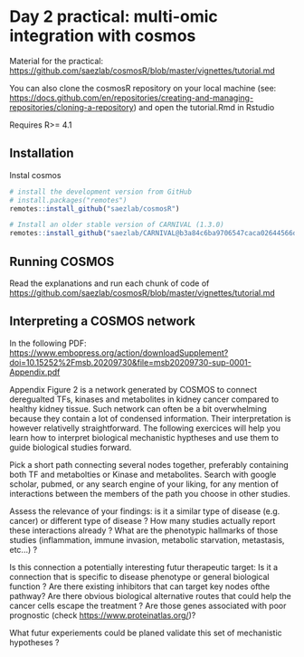# Day 2 practical: multi-omic integration with cosmos

Material for the practical: https://github.com/saezlab/cosmosR/blob/master/vignettes/tutorial.md

You can also clone the cosmosR repository on your local machine (see: https://docs.github.com/en/repositories/creating-and-managing-repositories/cloning-a-repository) and open the tutorial.Rmd in Rstudio

Requires R>= 4.1

## Installation

Instal cosmos

```r
# install the development version from GitHub
# install.packages("remotes")
remotes::install_github("saezlab/cosmosR")

# Install an older stable version of CARNIVAL (1.3.0)
remotes::install_github("saezlab/CARNIVAL@b3a84c6ba9706547caca02644566d75ee621f568")
```

## Running COSMOS

Read the explanations and run each chunk of code of https://github.com/saezlab/cosmosR/blob/master/vignettes/tutorial.md

## Interpreting a COSMOS network

In the following PDF: https://www.embopress.org/action/downloadSupplement?doi=10.15252%2Fmsb.20209730&file=msb20209730-sup-0001-Appendix.pdf

Appendix Figure 2 is a network generated by COSMOS to connect deregualted TFs, kinases and metabolites in kidney cancer compared to healthy kidney tissue. Such network can often be a bit overwhelming because they contain a lot of condensed information. Their interpretation is however relativelly straightforward. The following exercices will help you learn how to interpret biological mechanistic hyptheses and use them to guide biological studies forward.

Pick a short path connecting several nodes together, preferably containing both TF and metabolties or Kinase and metabolites. Search with google scholar, pubmed, or any search engine of your liking, for any mention of interactions between the members of the path you choose in other studies. 

Assess the relevance of your findings: is it a similar type of disease (e.g. cancer) or different type of disease ? How many studies actually report these interactions already ? What are the phenotypic hallmarks of those studies (inflammation, immune invasion, metabolic starvation, metastasis, etc...) ?

Is this connection a potentially interesting futur therapeutic target: Is it a connection that is specific to disease phenotype or general biological function ? Are there existing inhibitors that can target key nodes ofthe pathway? Are there obvious biological alternative routes that could help the cancer cells escape the treatment ? Are those genes associated with poor prognostic (check https://www.proteinatlas.org/)?

What futur experiements could be planed validate this set of mechanistic hypotheses ?

